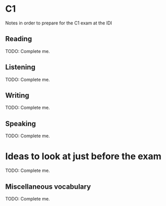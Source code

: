 # C1
Notes in order to prepare for the C1 exam at the IDI

## Reading
TODO: Complete me.

## Listening
TODO: Complete me.

## Writing
TODO: Complete me.

## Speaking
TODO: Complete me.

# Ideas to look at just before the exam
TODO: Complete me.

## Miscellaneous vocabulary
TODO: Complete me.